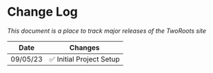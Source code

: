 # Change Log

_This document is a place to track major releases of the TwoRoots site_

| Date     | Changes                  |
| -------- | ------------------------ |
| 09/05/23 | ✅ Initial Project Setup |
